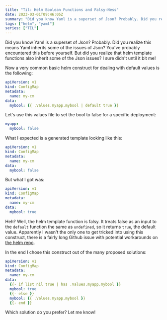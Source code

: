 ```yaml
---
title: "Til: Helm Boolean Functions and Falsy-Ness"
date: 2023-03-01T09:46:05Z
summary: "Did you know Yaml is a superset of Json? Probably. Did you realize this means Yaml inherits some of the issues of Json? You’ve probably encountered this before yourself. But did you realize that helm template functions also inherit some of the Json issues? I sure didn’t until it bit me!"
tags: ["helm", "yaml"]
series: ["TIL"]
---
```

Did you know Yaml is a superset of Json? Probably. Did you realize this means Yaml inherits some of the issues of Json? You've probably encountered this before yourself.
But did you realize that helm template functions also inherit some of the Json issues? I sure didn't until it bit me!

Now a very common basic helm construct for dealing with default values is the following:
```yaml
apiVersion: v1
kind: ConfigMap
metadata:
  name: my-cm
data:
  mybool: {{ .Values.myapp.mybool | default true }}
```

Let's use this values file to set the bool to false for a specific deployment:
```yaml
myapp:
  mybool: false
```

What I expected is a generated template looking like this:

```yaml
apiVersion: v1
kind: ConfigMap
metadata:
  name: my-cm
data:
  mybool: false
```

But what I got was:

```yaml
apiVersion: v1
kind: ConfigMap
metadata:
  name: my-cm
data:
  mybool: true
```

Heh? Well, the helm template function is falsy. It treats false as an input to the `default` function the same as `undefined`, so it returns `true`, the default value.
Apparently I wasn't the only one to get tricked into using this construct, there is a fairly long Github issue with potential workarounds on [the helm repo](https://github.com/helm/helm/issues/3308).

In the end I chose this construct out of the many proposed solutions:

```yaml
apiVersion: v1
kind: ConfigMap
metadata:
  name: my-cm
data:
  {{- if list nil true | has .Values.myapp.mybool }}
  mybool: true
  {{- else }}
  mybool: {{ .Values.myapp.mybool }}
  {{- end }}
```

Which solution do you prefer? Let me know!
